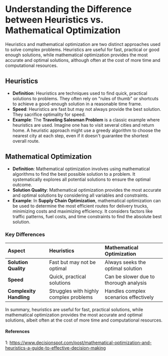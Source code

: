 # Understanding the Difference between Heuristics vs. Mathematical Optimization

Heuristics and mathematical optimization are two distinct approaches used to solve complex problems. Heuristics are useful for fast, practical or good enough solutions, while mathematical optimization provides the most accurate and optimal solutions, although often at the cost of more time and computational resources.

## Heuristics
- **Definition**: Heuristics are techniques used to find quick, practical solutions to problems. They often rely on "rules of thumb" or shortcuts to achieve a good-enough solution in a reasonable time frame.
- **Speed**: Heuristics are fast but may not always provide the best solution. They sacrifice optimality for speed.
- **Example**: The **Traveling Salesman Problem** is a classic example where heuristics are used. Imagine one has to visit several cities and return home. A heuristic approach might use a greedy algorithm to choose the nearest city at each step, even if it doesn't guarantee the shortest overall route.


## Mathematical Optimization
- **Definition**: Mathematical optimization involves using mathematical algorithms to find the best possible solution to a problem. It systematically explores all potential solutions to ensure the optimal outcome.
- **Solution Quality**: Mathematical optimization provides the most accurate and optimal solutions by considering all variables and constraints.
- **Example**: In **Supply Chain Optimization**, mathematical optimization can be used to determine the most efficient routes for delivery trucks, minimizing costs and maximizing efficiency. It considers factors like traffic patterns, fuel costs, and time constraints to find the absolute best solution.


### Key Differences
| **Aspect** | **Heuristics** | **Mathematical Optimization** |
| :-- | :-- | :-- |
| **Solution Quality** | Fast but may not be optimal | Always seeks the optimal solution |
| **Speed** | Quick, practical solutions | Can be slower due to thorough analysis |
| **Complexity Handling** | Struggles with highly complex problems | Handles complex scenarios effectively |

In summary, heuristics are useful for fast, practical solutions, while mathematical optimization provides the most accurate and optimal solutions, albeit often at the cost of more time and computational resources.

#### References

1: https://www.decisionspot.com/post/mathematical-optimization-and-heuristics-a-guide-to-effective-decision-making

[2]: https://en.wikipedia.org/wiki/Heuristic_(computer_science)

[3]: https://cdn.gurobi.com/wp-content/uploads/2022/08/ManagementPaper-4KeyAdvantagesOfMoVsHeuristics.pdf?x58142

[4]: https://stackoverflow.com/questions/10445700/what-is-the-difference-between-heuristics-and-metaheuristics

[5]: https://lambdascs.com/blog/mathematical-optimization-based-tools-vs-heuristics-based-tools2-for-supply-chain-network-design-and-optimization/

[6]: https://en.wikipedia.org/wiki/Heuristic

[7]: https://www.gurobi.com/resources/4-key-advantages-of-using-mathematical-optimization-instead-of-heuristics/

[8]: https://www.icrontech.com/resources/blogs/optimization-vs-heuristics-which-is-the-right-approach-for-your-business

